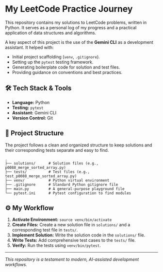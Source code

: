 # My LeetCode Practice Journey

This repository contains my solutions to LeetCode problems, written in Python. It serves as a personal log of my progress and a practical application of data structures and algorithms.

A key aspect of this project is the use of the **Gemini CLI** as a development assistant. It helped with:

*   Initial project scaffolding (`venv`, `.gitignore`).
*   Setting up the `pytest` testing framework.
*   Generating boilerplate code for solution and test files.
*   Providing guidance on conventions and best practices.

## 🛠️ Tech Stack & Tools

*   **Language:** Python
*   **Testing:** `pytest`
*   **Assistant:** Gemini CLI
*   **Version Control:** Git

## 📂 Project Structure

The project follows a clean and organized structure to keep solutions and their corresponding tests separate and easy to find.

```
.
├── solutions/      # Solution files (e.g., p0088_merge_sorted_array.py)
├── tests/          # Test files (e.g., test_p0088_merge_sorted_array.py)
├── venv/           # Python virtual environment
├── .gitignore      # Standard Python gitignore file
├── main.py         # A general-purpose playground file
└── pytest.ini      # Pytest configuration to find modules
```

## ⚙️ My Workflow

1.  **Activate Environment:** `source venv/bin/activate`
2.  **Create Files:** Create a new solution file in `solutions/` and a corresponding test file in `tests/`.
3.  **Implement Solution:** Write the solution code in the `solutions/` file.
4.  **Write Tests:** Add comprehensive test cases to the `tests/` file.
5.  **Verify:** Run the tests using `venv/bin/pytest`.

---

*This repository is a testament to modern, AI-assisted development workflows.*

